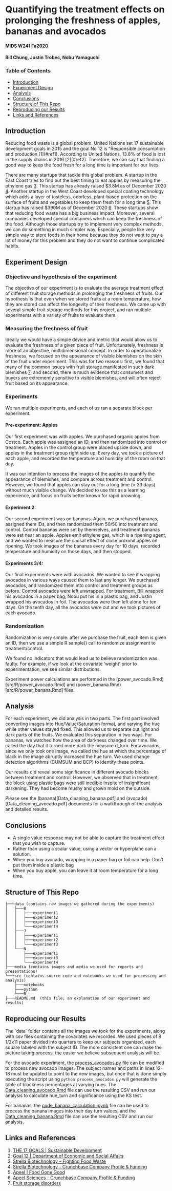 Quantifying the treatment effects on prolonging the freshness of apples, bananas and avocados
=============================================================================================
#### MIDS W241 Fa2020
#### Bill Chung, Justin Trobec, Nobu Yamaguchi

### Table of Contents

* [Introduction](#introduction)
* [Experiment Design](#experiment_design)
* [Analysis](#analysis)
* [Conclusions](#conclusions)
* [Structure of This Repo](#structure_of_this_repo)
* [Reproducing our Results](#reproducing_our_results)
* [Links and References](#links_and_references)

## Introduction
<a name='introduction' />
Reducing food waste is a global problem. United Nations set 17 sustainable development goals in 2015 and the goal No 12 is "Responsible consumption and production [1](#ref1). According to United Nations, 13.8% of food is lost in the supply chains in 2016 [2](#ref2). Therefore, we can say that finding a good way to keep the food fresh for a long time is important for our lives.

There are many startups that tackle this global problem. A startup in the East Coast tries to find out the best timing to eat apples by measuring the ethylene gas [3](#ref3). This startup has already raised $3.8M as of December 2020 [4](#ref4). Another startup in the West Coast developed special coating technology which adds a layer of tasteless, odorless, plant-based protection on the surface of fruits and vegetables to keep them fresh for a long time [5](#ref5). This startup has raised $390M as of December 2020 [6](#ref6). These startups show that reducing food waste has a big business impact.
Moreover, several companies developed special containers which can keep the freshness of the food. Although those startups try to implement very complex methods, we can do something in much simpler way. Especially, people like very simple way to store foods in their home because they do not want to pay a lot of money for this problem and they do not want to continue complicated habits.
    
## Experiment Design
<a name='experiment_design' />

### Objective and hypothesis of the experiment
The objective of our experiment is to evaluate the average treatment effect of different fruit storage methods in prolonging the freshness of fruits. Our hypothesis is that even when we stored fruits at a room temperature, how they are stored can affect the longevity of their freshness. We came up with several simple fruit storage methods for this project, and ran multiple experiments with a variety of fruits to evaluate them.

### Measuring the freshness of fruit
Ideally we would have a simple device and metric that would allow us to evaluate the freshness of a given piece of fruit. Unfortunately, freshness is more of an objective, multidimensional concept. In order to operationalize freshness, we focused on the appearance of visible blemishes on the skin of the fruit under experiment. This was for two reasons: first, we found that many of the common issues with fruit storage manifested in such dark blemishes [7](#ref7); and second, there is much evidence that consumers and buyers are extrememly sensitive to visible blemishes, and will often reject fruit based on its appearance.

### Experiments
We ran multiple experiments, and each of us ran a separate block per experiment.

#### Pre-experiment: Apples
Our first experiment was with apples. We purchased organic apples from Costco. Each apple was assigned an ID, and then randomized into control or treatment. Apples in the control group were placed upside down, and apples in the treatment group right side up. Every day, we took a picture of each apple, and recorded the temperature and humidity of the room on that day.

It was our intention to process the images of the apples to quantify the appearance of blemishes, and compare across treatment and control. However, we found that apples can stay out for a long time (> 23 days) without much visible change. We decided to use this as a learning experience, and focus on fruits better known for rapid browning.

#### Experiment 2:
Our second experiment was on bananas. Again, we purchased bananas, assigned them IDs, and then randomized them 50/50 into treatment and control. Control bananas were set by themselves, and treatment bananas were set near an apple. Apples emit ethylene gas, which is a ripening agent, and we wanted to measure the causal effect of close proximit apples on ripening. We took images of the bananas every day for 10 days, recorded temperature and humidity on those days, and then stopped.

#### Experiments 3/4:
Our final experiments were with avocados. We wanted to see if wrapping avocados in various ways caused them to last any longer. We purchased avocados, and randomized them into control and treatment groups as before. Control avocados were left unwrapped. For treatment, Bill wrapped his avocados in a paper bag, Nobu put his in a plastic bag, and Justin wrapped his avocados in foil. The avocados were then left alone for ten days. On the tenth day, all the avocados were cut and we took pictures of each avocado.

### Randomization
Randomization is very simple: after we purchase the fruit, each item is given an ID, then we use a simple R sample() call to randomize assignment to treatment/control.

We found no indicators that would lead us to believe randomization was faulty. For example, if we look at the covariate ‘weight’ prior to experimentation, we see similar distributions.

Experiment power calculations are performed in the (power_avocado.Rmd)[src/R/power_avocado.Rmd] and (power_banana.Rmd)[src/R/power_banana.Rmd] files.

## Analysis
<a name='analysis' />
For each experiment, we did analysis in two parts. The first part involved converting images into Hue/Value/Saturation format, and varying the hue while other values stayed fixed. This allowed us to separate out light and dark parts of the fruits. We evaluated this separation in two ways. For bananas, we watched how the area of darkness changed over time. We called the day that it turned more dark the measure d_turn. For avocados, since we only took one image, we called the hue at which the percentage of black in the image abruptly increased the hue turn. We used change detection algorithms (CUMSUM and BCP) to identify these points.

Our results did reveal some significance in different avocado blocks between treatment and control. However, we observed that in treatment, the block using plastic bags were still inedible inspite of insignificant darkening. They had become mushy and grown mold on the outside.

Please see the (banana)[Data_cleaning_banana.pdf] and (avocado)[Data_cleaning_avocado.pdf] documents for a walkthrough of the analysis and detailed results.

## Conclusions
<a name='conclusions' />

* A single value response may not be able to capture the treatment effect that you wish to capture.
* Rather than using a scalar value, using a vector or hyperplane can a solution.
* When you buy avocado, wrapping in a paper bag or foil can help. Don’t put them inside a plastic bag
* When you buy apple, you can leave it at room temperature for a long time.

## Structure of This Repo
<a name='structure_of_this_repo' />

```
├───data (contains raw images we gathered during the experiments)
│   ├───B
│   │   ├───experiment1
│   │   ├───experiment2
│   │   ├───experiment3
│   │   └───experiment4
│   ├───J
│   │   ├───experiment1
│   │   ├───experiment2
│   │   └───experiment3
│   └───N
│       ├───experiment1
│       ├───experiment3
│       └───experiment4
├───media (contains images and media we used for reports and presentations)
└───src (contains source code and notebooks we used for processing and analysis)
    ├───notebooks
    ├───python
    └───R     
├───README.md  (this file; an explanation of our experiment and results)
```

## Reproducing our Results
<a name='reproducing_our_results' />
The `data` folder contains all the images we took for the experiments, along with csv files containing the covariates we recorded. We used pieces of 8 1/2x11 paper divided into quarters to keep our subjects organized, each square labeled with the subject ID. The more consistent one can make the picture taking process, the easier we believe subsequent analysis will be.

For the avocado experiment, the [process_avocados.py](https://github.com/jtrobec/mids-w241-fa2020-fp/blob/main/src/python/process_avocados.py) file can be modified to process new avocado images. The subject names and paths in lines 12-18 must be updated to point to the new images, but once that is done simply executing the script using `python process_avocados.py` will generate the table of blackness percentages at varying hues. The [Data_cleaning_avocado.Rmd](https://github.com/jtrobec/mids-w241-fa2020-fp/blob/main/src/R/Data_cleaning_Avocado.Rmd) file can use the resulting CSV and run our analysis to calculate hue_turn and significance using the KS test.

For bananas, the [code_banana_calculation.ipynb](https://github.com/jtrobec/mids-w241-fa2020-fp/blob/main/src/notebooks/code_banana_calculation.ipynb) file can be used to process the banana images into their day turn values, and the [Data_cleaning_banana.Rmd](https://github.com/jtrobec/mids-w241-fa2020-fp/blob/main/src/R/Data_cleaning_banana.Rmd) file can use the resulting CSV and run our analysis.

## Links and References
<a name='links_and_references' />

1. [THE 17 GOALS | Sustainable Development](https://sdgs.un.org/goals) <a name='ref1' />
2. [Goal 12 | Department of Economic and Social Affairs](https://sdgs.un.org/goals/goal12) <a name='ref2' />  
3. [Strella Biotechnology – Fighting Food Waste](https://www.strellabiotech.com/) <a name='ref3' />  
4. [Strella Biotechnology - Crunchbase Company Profile & Funding](https://www.crunchbase.com/organization/strella-biotechnology) <a name='ref4' />
5. [Apeel | Food Gone Good](https://www.apeel.com/) <a name='ref5' />
6. [Apeel Sciences - Crunchbase Company Profile & Funding](https://www.crunchbase.com/organization/apeel-sciences) <a name='ref6' />
7. [Fruit storage disorders](https://extension.umaine.edu/fruit/harvest-and-storage-of-tree-fruits/storage-disorders/) <a name='ref7' />
